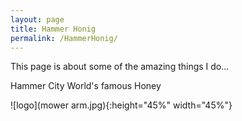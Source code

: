 ```yaml
---
layout: page
title: Hammer Honig
permalink: /HammerHonig/
---
```

This page is about some of the amazing things I do...

Hammer City World's famous Honey

![logo](mower arm.jpg){:height="45%" width="45%"}
